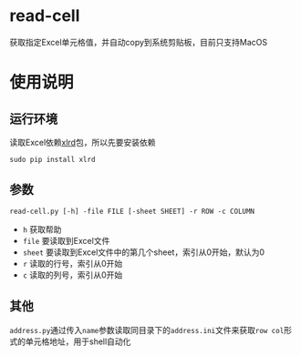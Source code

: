 # read-cell
获取指定Excel单元格值，并自动copy到系统剪贴板，目前只支持MacOS

# 使用说明
## 运行环境
读取Excel依赖[xlrd](https://github.com/python-excel/xlrd)包，所以先要安装依赖

```
sudo pip install xlrd
```

## 参数
```
read-cell.py [-h] -file FILE [-sheet SHEET] -r ROW -c COLUMN
```

- `h` 获取帮助
- `file` 要读取到Excel文件
- `sheet` 要读取到Excel文件中的第几个sheet，索引从0开始，默认为0
- `r` 读取的行号，索引从0开始
- `c` 读取的列号，索引从0开始

## 其他
`address.py`通过传入`name`参数读取同目录下的`address.ini`文件来获取`row col`形式的单元格地址，用于shell自动化

